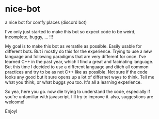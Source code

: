 # nice-bot
a nice bot for comfy places (discord bot)

I've only just started to make this bot so expect code to be weird, incomplete, buggy, ... !!!

My goal is to make this bot as versatile as possible. Easily usable for different bots.
But i mostly do this for the experience. Trying to use a new language and following paradigms that are very different for once.
I've learned C++ in the past year, which I find a great and facinating language. But this time I decided to use a different language and ditch all common practices and try to be as not C++ like as possible. Not sure if the code looks any good but it sure opens up a lot of differnet ways to think. Tell me what you think, or what buggs you too. It's all a learning experience.

So yea, here you go. now die trying to understand the code, especially if you're unfamiliar with javascript. I'll try to improve it. also, suggestions are welcome!

Enjoy!
